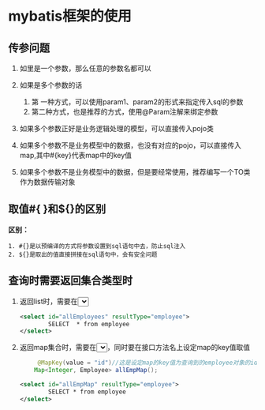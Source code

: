 # mybatis框架的使用

## 传参问题

1. 如里是一个参数，那么任意的参数名都可以
2. 如果是多个参数的话
   1. 第 一种方式，可以使用param1、param2的形式来指定传入sql的参数
   2. 第二种方式，也是推荐的方式，使用@Param注解来绑定参数 

3. 如果多个参数正好是业务逻辑处理的模型，可以直接传入pojo类
4. 如果多个参数不是业务模型中的数据，也没有对应的pojo，可以直接传入map,其中#{key}代表map中的key值
5. 如果多个参数不是业务模型中的数据，但是要经常使用，推荐编写一个TO类作为数据传输对象

## 取值#{ }和${}的区别

**区别：**

	1. #{}是以预编译的方式将参数设置到sql语句中去，防止sql注入
 	2. ${}是取出的值直接拼接在sql语句中，会有安全问题

## 查询时需要返回集合类型时

1. 返回list时，需要在<select id="###" resultType="设定集合类中的包装类"></select>

   ```xml
   <select id="allEmployees" resultType="employee">
           SELECT  * from employee
   </select>
   ```

2. 返回map集合时，需要在<select id="###" resultType="设定集合类中的包装类"></select>，同时要在接口方法名上设定map的key值取值

   ```java
    	@MapKey(value = "id")//这是设定map的key值为查询到的employee对象的id属性值
       Map<Integer, Employee> allEmpMap();
   ```

   ```xml
   <select id="allEmpMap" resultType="employee">
           SELECT * from employee
   </select>
   ```

   